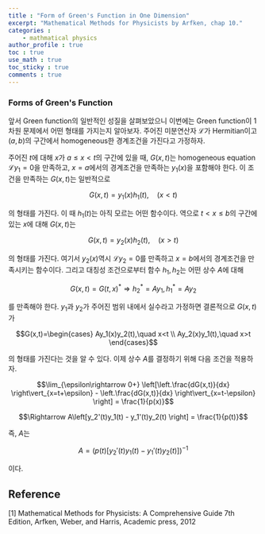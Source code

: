```yaml
---
title : "Form of Green's Function in One Dimension"
excerpt: "Mathematical Methods for Physicists by Arfken, chap 10."
categories :
    - mathmatical physics
author_profile : true
toc : true
use_math : true
toc_sticky : true
comments : true
---
```


### Forms of Green's Function

앞서 Green function의 일반적인 성질을 살펴보았으니 이번에는 Green function이 1차원 문제에서 어떤 형태를 가지는지 알아보자. 주어진 미분연산자 $\mathcal{L}$가 Hermitian이고 $(a,b)$의 구간에서 homogeneous한 경계조건을 가진다고 가정하자.

주어진 $t$에 대해 $x$가 $a \le x < t$의 구간에 있을 때, $G(x,t)$는 homogeneous equation $\mathcal{L}y_1=0$을 만족하고, $x=a$에서의 경계조건을 만족하는 $y_1(x)$을 포함해야 한다. 이 조건을 만족하는 $G(x,t)$는 일반적으로

$$G(x,t) = y_1(x)h_1(t),\quad (x<t)$$

의 형태를 가진다. 이 때 $h_1(t)$는 아직 모르는 어떤 함수이다. 역으로 $t<x\le b$의 구간에 있는 $x$에 대해 $G(x,t)$는

$$G(x,t) = y_2(x)h_2(t),\quad (x>t)$$

의 형태를 가진다. 여기서 $y_2(x)$역시 $\mathcal{L}y_2=0$를 만족하고 $x=b$에서의 경계조건을 만족시키는 함수이다. 그리고 대칭성 조건으로부터 함수 $h_1,h_2$는 어떤 상수 $A$에 대해

$$G(x,t)=G(t,x)^{\ast} \Rightarrow h_2^{\ast}=A y_1,\,h_1^{\ast}=A y_2$$

를 만족해야 한다. $y_1$과 $y_2$가 주어진 범위 내에서 실수라고 가정하면 결론적으로 $G(x,t)$가

$$G(x,t)=\begin{cases} Ay_1(x)y_2(t),\quad x<t \\ Ay_2(x)y_1(t),\quad x>t \end{cases}$$

의 형태를 가진다는 것을 알 수 있다. 이제 상수 $A$를 결정하기 위해 다음 조건을 적용하자.

$$\lim_{\epsilon\rightarrow 0+} \left[\left.\frac{dG(x,t)}{dx} \right\vert_{x=t+\epsilon} - \left.\frac{dG(x,t)}{dx} \right\vert_{x=t-\epsilon} \right] = \frac{1}{p(x)}$$

$$\Rightarrow A\left[y_2'(t)y_1(t) - y_1'(t)y_2(t) \right] = \frac{1}{p(t)}$$

즉, $A$는

$$A=\left(p(t)\left[y_2'(t)y_1(t) - y_1'(t)y_2(t) \right]\right)^{-1}$$

이다. 












## Reference

[1] Mathematical Methods for Physicists: A Comprehensive Guide 7th Edition, Arfken, Weber, and Harris, Academic press, 2012
